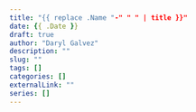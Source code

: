 ```yaml
---
title: "{{ replace .Name "-" " " | title }}"
date: {{ .Date }}
draft: true
author: "Daryl Galvez"
description: ""
slug: ""
tags: []
categories: []
externalLink: ""
series: []
---
```


